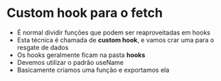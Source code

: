# Custom hook para o fetch
- É normal dividir funções que podem ser reaproveitadas em hooks
- Esta técnica é chamada de **custom hook**, e vamos crar uma para o resgate de dados
- Os hooks geralmente ficam na pasta **hooks**
- Devemos utilizar o padrão useName
- Basicamente criamos uma função e exportamos ela